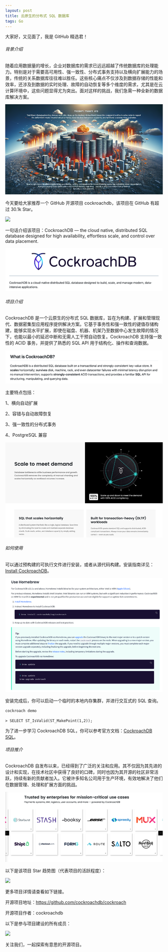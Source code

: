 ```yaml
---
layout: post
title: 云原生的分布式 SQL 数据库
tags: Go
---
```


大家好，又见面了，我是 GitHub 精选君！

###### 背景介绍

随着应用数据量的增长，企业对数据库的需求已远远超越了传统数据库的处理能力。特别是对于需要高可用性、强一致性、分布式事务支持以及横向扩展能力的场景，传统的关系数据库往往难以胜任。这些核心痛点不仅涉及到数据存储的性能和效率，还涉及到数据的实时处理、故障的自动恢复等多个维度的需求，尤其是在云计算环境中，这些问题显得尤为突出。面对这样的挑战，我们急需一种全新的数据库解决方案。

![](https://raw.githubusercontent.com/ZhuPeng/pic/master/mac/compress_tmp-2ac3aec619211add503259d0da3dce41.png)

今天要给大家推荐一个 GitHub 开源项目 cockroachdb，该项目在 GitHub 有超过 30.1k Star。

![](https://stats.deeptrain.net/repo/cockroachdb/cockroach/?theme=light)

一句话介绍该项目：CockroachDB — the cloud native, distributed SQL database designed for high availability, effortless scale, and control over data placement.

![](https://raw.githubusercontent.com/ZhuPeng/pic/master/images/compress_image-20241109174009849.png)

###### 项目介绍

CockroachDB 是一个云原生的分布式 SQL 数据库，旨在为构建、扩展和管理现代、数据密集型应用程序提供解决方案。它基于事务性和强一致性的键值存储构建，能够实现水平扩展，即使在磁盘、机器、机架乃至数据中心发生故障的情况下，也能以最小的延迟中断和无需人工干预自动恢复。CockroachDB 支持强一致性的 ACID 事务，并提供了熟悉的 SQL API 用于结构化、操作和查询数据。

![](https://raw.githubusercontent.com/ZhuPeng/pic/master/images/compress_image-20241109174043339.png)

主要特点包括：  

1、横向自动扩展

2、容错与自动故障恢复

3、强一致性的分布式事务

4、PostgreSQL 兼容

![](https://raw.githubusercontent.com/ZhuPeng/pic/master/images/compress_image-20241109174122051.png)

###### 如何使用

可以通过预构建的可执行文件进行安装，或者从源代码构建。安装指南详见：[Install CockroachDB](https://www.cockroachlabs.com/docs/stable/install-cockroachdb.html)。

![](https://raw.githubusercontent.com/ZhuPeng/pic/master/images/compress_image-20241109174248538.png)

安装完成后，你可以启动一个临时的本地内存集群，并进行交互式的 SQL 查询。

```shell
cockroach demo

> SELECT ST_IsValid(ST_MakePoint(1,2));
```

为了进一步学习 CockroachDB SQL，你可以参考官方文档：[CockroachDB SQL](https://www.cockroachlabs.com/docs/stable/learn-cockroachdb-sql.html)。

###### 项目推介

CockroachDB 自发布以来，已经得到了广泛的关注和应用。其不仅因为其先进的设计和实现，在技术社区中获得了良好的口碑，同时也因为其开源的社区非常活跃，持续有新的贡献者加入。它被许多知名公司用于生产环境，有效地解决了他们在数据管理、处理和扩展方面的挑战。

![](https://raw.githubusercontent.com/ZhuPeng/pic/master/images/compress_image-20241109174638437.png)

以下是该项目 Star 趋势图（代表项目的活跃程度）：

![](https://api.star-history.com/svg?repos=cockroachdb/cockroach&type=Timeline)

更多项目详情请查看如下链接。

开源项目地址：https://github.com/cockroachdb/cockroach 

开源项目作者：cockroachdb

以下是参与项目建设的所有成员：

![](https://contrib.rocks/image?repo=cockroachdb/cockroach)

关注我们，一起探索有意思的开源项目。

